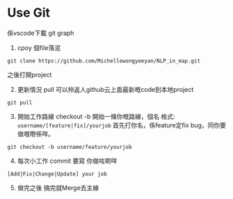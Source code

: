 # Use Git
係vscode下載 git graph

1. cpoy 個file落泥
```
git clone https://github.com/Michellewongyeeyan/NLP_in_map.git
```
之後打開project

2. 更新情況
pull 可以拎返人github云上面最新嘅code到本地project
```
git pull
```

3. 開始工作路線
checkout -b 開始一條你嘅路線，個名
格式:
```username/[feature|fix]/yourjob```
首先打你名，係feature定fix bug，同你要做嘅嘢係咩。
```
git checkout -b username/feature/yourjob
```

4. 每次小工作
commit 要寫 你做咗啲咩
```
[Add|Fix|Change|Update] your job 
```

5. 做完之後
搞完就Merge去主線